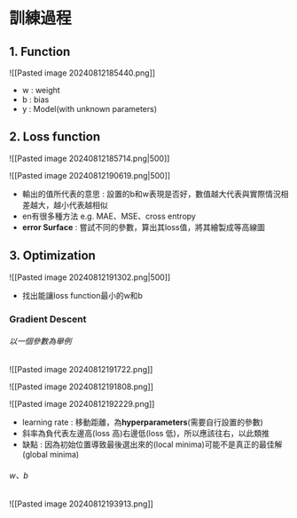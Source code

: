 
# 訓練過程
## 1. Function

![[Pasted image 20240812185440.png]]

- w : weight
- b : bias
- y : Model(with unknown parameters)

## 2. Loss function
![[Pasted image 20240812185714.png|500]] 

![[Pasted image 20240812190619.png|500]]

- 輸出的值所代表的意思 :  設置的b和w表現是否好，數值越大代表與實際情況相差越大，越小代表越相似
- en有很多種方法 e.g. MAE、MSE、cross entropy
- **error Surface** : 嘗試不同的參數，算出其loss值，將其繪製成等高線圖

## 3. Optimization

![[Pasted image 20240812191302.png|500]]

- 找出能讓loss function最小的w和b
### Gradient Descent

###### 以一個參數為舉例
![[Pasted image 20240812191722.png]]

![[Pasted image 20240812191808.png]]

![[Pasted image 20240812192229.png]]

- learning rate : 移動距離，為**hyperparameters**(需要自行設置的參數)
- 斜率為負代表左邊高(loss 高)右邊低(loss 低)，所以應該往右，以此類推
- 缺點 : 因為初始位置導致最後選出來的(local minima)可能不是真正的最佳解(global minima)

###### w、b
![[Pasted image 20240812193913.png]]
